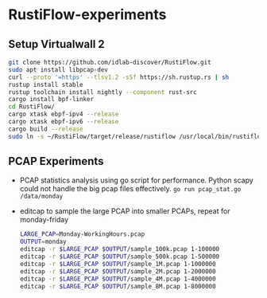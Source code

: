 # RustiFlow-experiments

## Setup Virtualwall 2

```sh
git clone https://github.com/idlab-discover/RustiFlow.git
sudo apt install libpcap-dev
curl --proto '=https' --tlsv1.2 -sSf https://sh.rustup.rs | sh
rustup install stable
rustup toolchain install nightly --component rust-src
cargo install bpf-linker
cd RustiFlow/
cargo xtask ebpf-ipv4 --release
cargo xtask ebpf-ipv6 --release
cargo build --release
sudo ln -s ~/RustiFlow/target/release/rustiflow /usr/local/bin/rustiflow
```

## PCAP Experiments

- PCAP statistics analysis using go script for performance. Python scapy could not handle the big pcap files effectively.
    ```go run pcap_stat.go /data/monday```
- editcap to sample the large PCAP into smaller PCAPs, repeat for monday-friday

    ```sh
    LARGE_PCAP=Monday-WorkingHours.pcap
    OUTPUT=monday
    editcap -r $LARGE_PCAP $OUTPUT/sample_100k.pcap 1-100000
    editcap -r $LARGE_PCAP $OUTPUT/sample_500k.pcap 1-500000
    editcap -r $LARGE_PCAP $OUTPUT/sample_1M.pcap 1-1000000
    editcap -r $LARGE_PCAP $OUTPUT/sample_2M.pcap 1-2000000
    editcap -r $LARGE_PCAP $OUTPUT/sample_4M.pcap 1-4000000
    editcap -r $LARGE_PCAP $OUTPUT/sample_8M.pcap 1-8000000
    ```